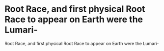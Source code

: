 # Root Race, and first physical Root Race to appear on Earth were the Lumari-

Root Race, and first physical Root Race to appear on Earth were the Lumari-